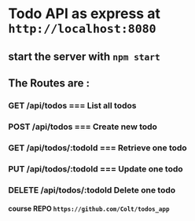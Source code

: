# Todo API as express at `http://localhost:8080`

## start the server with `npm start`

## The Routes are :

### GET /api/todos === List all todos

### POST /api/todos === Create new todo

### GET /api/todos/:todoId === Retrieve one todo

### PUT /api/todos/:todoId === Update one todo

### DELETE /api/todos/:todoId Delete one todo

#### course REPO `https://github.com/Colt/todos_app`
